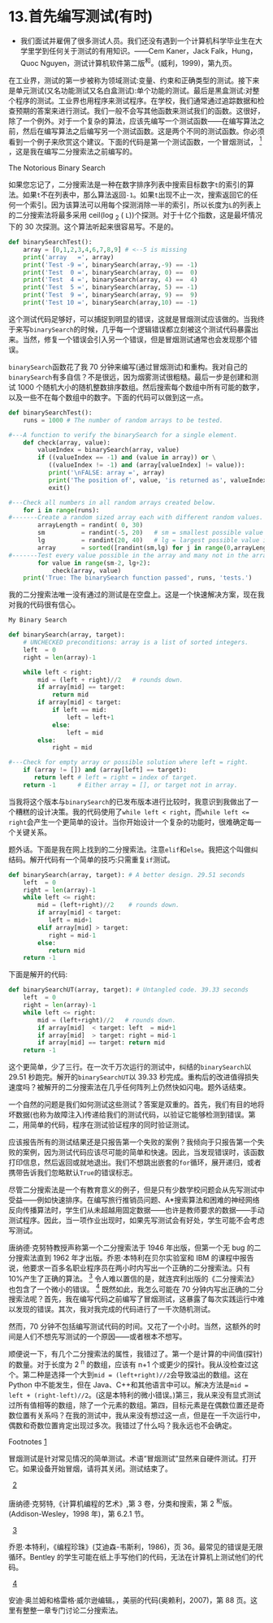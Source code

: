 # 13.首先编写测试(有时)

*   我们面试并雇佣了很多测试人员。我们还没有遇到一个计算机科学毕业生在大学里学到任何关于测试的有用知识。——Cem Kaner，Jack Falk，Hung，Quoc Nguyen，测试计算机软件第二版<sup>和</sup>。(威利，1999)，第九页。

在工业界，测试的第一步被称为领域测试:变量、约束和正确类型的测试。接下来是单元测试(又名功能测试又名白盒测试):单个功能的测试。最后是黑盒测试:对整个程序的测试。工业界也用程序来测试程序。在学校，我们通常通过追踪数据和检查预期的答案来进行测试。我们一般不会写其他函数来测试我们的函数。这很好，除了一个例外。对于一个复杂的算法，应该先编写一个测试函数——在编写算法之前，然后在编写算法之后编写另一个测试函数。这是两个不同的测试函数。你必须看到一个例子来欣赏这个建议。下面的代码是第一个测试函数，一个冒烟测试， [<sup>1</sup>](#Fn1) ，这是我在编写二分搜索法之前编写的。

The Notorious Binary Search

如果您忘记了，二分搜索法是一种在数字排序列表中搜索目标数字`t`的索引的算法。如果`t`不在列表中，那么算法返回`-1`。如果`t`出现不止一次，搜索返回它的任何一个索引。因为该算法可以用每个探测消除一半的索引，所以长度为`L`的列表上的二分搜索法将最多采用 ceil(log <sub>2</sub> ( `L`))个探测。对于十亿个指数，这是最坏情况下的 30 次探测。这个算法听起来很容易写。不是的。

```py
def binarySearchTest(): 
    array = [0,1,2,3,4,6,7,8,9] # <--5 is missing
    print('array   =', array)
    print('Test -9 =', binarySearch(array,-9) == -1)
    print('Test  0 =', binarySearch(array, 0) ==  0)
    print('Test  4 =', binarySearch(array, 4) ==  4)
    print('Test  5 =', binarySearch(array, 5) == -1)
    print('Test  9 =', binarySearch(array, 9) ==  9)
    print('Test 10 =', binarySearch(array,10) == -1)

```

这个测试代码足够好，可以捕捉到明显的错误，这就是冒烟测试应该做的。当我终于来写`binarySearch`的时候，几乎每一个逻辑错误都立刻被这个测试代码暴露出来。当然，修复一个错误会引入另一个错误，但是冒烟测试通常也会发现那个错误。

`binarySearch`函数花了我 70 分钟来编写(通过冒烟测试)和重构。我对自己的`binarySearch`有多自信？不是很远，因为烟雾测试很粗糙。最后一步是创建和测试 1000 个随机大小的随机整数排序数组。然后搜索每个数组中所有可能的数字，以及一些不在每个数组中的数字。下面的代码可以做到这一点。

```py
def binarySearchTest():
    runs = 1000 # The number of random arrays to be tested.

#---A function to verify the binarySearch for a single element.
    def check(array, value):
        valueIndex = binarySearch(array, value)
        if ((valueIndex == -1) and (value in array)) or \
           ((valueIndex != -1) and (array[valueIndex] != value)):
           print('\nFALSE: array =', array)
           print('The position of', value, 'is returned as', valueIndex)
           exit()

#---Check all numbers in all random arrays created below.
    for i in range(runs):
#-------Create a random sized array each with different random values.
        arrayLength = randint( 0, 30)
        sm          = randint(-5, 20)   # sm = smallest possible value in array.
        lg          = randint(20, 40)   # lg = largest possible value in array.
        array       = sorted([randint(sm,lg) for j in range(0,arrayLength)])
#-------Test every value possible in the array and many not in the array.
        for value in range(sm-2, lg+2):
            check(array, value)
    print('True: The binarySearch function passed', runs, 'tests.')

```

我的二分搜索法唯一没有通过的测试是在空盘上。这是一个快速解决方案，现在我对我的代码很有信心。

```py
My Binary Search

def binarySearch(array, target):
    # UNCHECKED preconditions: array is a list of sorted integers.
    left  = 0
    right = len(array)-1

    while left < right:
        mid = (left + right)//2   # rounds down.
        if array[mid] == target:
            return mid
        if array[mid] < target:
            if left == mid:
                left = left+1 
            else:
                left = mid
        else:
            right = mid

#---Check for empty array or possible solution where left = right.
    if (array != []) and (array[left] == target):
       return left # left = right = index of target.
    return -1      # Either array = [], or target not in array.

```

当我将这个版本与`binarySearch`的已发布版本进行比较时，我意识到我做出了一个糟糕的设计决策。我的代码使用了`while left < right`，而`while left <= right`会产生一个更简单的设计。当你开始设计一个复杂的功能时，很难确定每一个关键关系。

题外话。下面是我在网上找到的二分搜索法。注意`elif`和`else`。我把这个叫做纠结码。解开代码有一个简单的技巧:只需重复`if`测试。

```py
def binarySearch(array, target): # A better design. 29.51 seconds
    left  = 0
    right = len(array)-1
    while left <= right:
        mid = (left+right)//2    # rounds down.
        if array[mid] < target:
           left = mid+1
        elif array[mid] > target:
           right = mid-1
        else:
           return mid
    return -1

```

下面是解开的代码:

```py
def binarySearchUT(array, target): # Untangled code. 39.33 seconds
    left  = 0
    right = len(array)-1
    while left <= right:
        mid = (left+right)//2   # rounds down.
        if array[mid]  < target: left  = mid+1
        if array[mid]  > target: right = mid-1
        if array[mid] == target: return mid
    return -1

```

这个更简单，少了三行。在一次千万次运行的测试中，纠结的`binarySearch`以 29.51 秒跑完。解开的`binarySearchUT`以 39.33 秒完成。重构后的改进值得损失速度吗？被解开的二分搜索法在几乎任何阵列上仍然快如闪电。题外话结束。

一个自然的问题是我们如何测试这些测试？答案是双重的。首先，我们有目的地将坏数据(也称为故障注入)传递给我们的测试代码，以验证它能够检测到错误。第二，用简单的代码，程序在测试验证程序的同时验证测试。

应该报告所有的测试结果还是只报告第一个失败的案例？我倾向于只报告第一个失败的案例，因为测试代码应该尽可能的简单和快速。因此，当发现错误时，该函数打印信息，然后返回或就地退出。我们不想跳出嵌套的`for`循环，展开递归，或者携带告诉我们忽略默认`True`的错误标志。

尽管二分搜索法是一个有教育意义的例子，但是只有少数学校问题会从先写测试中受益——例如快速排序。在编写旅行推销员问题、A*搜索算法和困难的神经网络反向传播算法时，学生们从未超越用固定数据——也许是教师要求的数据——手动测试程序。因此，当一项作业出现时，如果先写测试会有好处，学生可能不会考虑写测试。

唐纳德·克努特教授声称第一个二分搜索法于 1946 年出版，但第一个无 bug 的二分搜索法直到 1962 年才出版。乔恩·本特利在贝尔实验室和 IBM 的课程中报告说，他要求一百多名职业程序员在两小时内写出一个正确的二分搜索法。只有 10%产生了正确的算法。 [<sup>3</sup>](#Fn3) 令人难以置信的是，就连宾利出版的《二分搜索法》也包含了一个微小的错误。 [<sup>4</sup>](#Fn4) 既然如此，我怎么可能在 70 分钟内写出正确的二分搜索法呢？首先，我在编写代码之前编写了冒烟测试，这暴露了每次实践运行中难以发现的错误。其次，我对我完成的代码进行了一千次随机测试。

然而，70 分钟不包括编写测试代码的时间。又花了一个小时。当然，这额外的时间是人们不想先写测试的一个原因——或者根本不想写。

顺便说一下，有几个二分搜索法的属性，我错过了。第一个是计算的中间值(探针)的数量。对于长度为 2 <sup>n</sup> 的数组，应该有 n+1 个或更少的探针。我从没检查过这个。第二种是选择一个大到`mid = (left+right)//2`会导致溢出的数组。这在 Python 中不能发生，但在 Java、C++和其他语言中可以。解决方法是`mid = left + (right-left)//2`。(这是本特利的微小错误。)第三，我从来没有显式测试过所有值相等的数组，除了一个元素的数组。第四，目标元素是在偶数位置还是奇数位置有关系吗？在我的测试中，我从来没有想过这一点，但是在一千次运行中，偶数和奇数位置肯定出现过多次。我错过了什么吗？我永远也不会确定。

Footnotes [1](#Fn1_source)

冒烟测试是针对常见情况的简单测试。术语“冒烟测试”显然来自硬件测试。打开它。如果设备开始冒烟，请将其关闭。测试结束了。

  [2](#Fn2_source)

唐纳德·克努特,《计算机编程的艺术》,第 3 卷，分类和搜索，第 2 <sup>和</sup>版。(Addison-Wesley，1998 年)，第 6.2.1 节。

  [3](#Fn3_source)

乔恩·本特利，《编程珍珠》(艾迪森-韦斯利，1986)，页 36。最常见的错误是无限循环。Bentley 的学生可能在纸上手写他们的代码，无法在计算机上测试他们的代码。

  [4](#Fn4_source)

安迪·奥兰姆和格雷格·威尔逊编辑。，美丽的代码(奥赖利，2007)，第 88 页。这里有整整一章专门讨论二分搜索法。